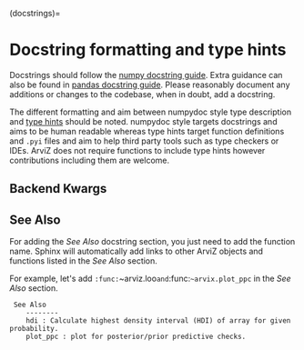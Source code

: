 (docstrings)=
# Docstring formatting and type hints

Docstrings should follow the
[numpy docstring guide](https://numpydoc.readthedocs.io/en/latest/format.html).
Extra guidance can also be found in
[pandas docstring guide](https://pandas.pydata.org/pandas-docs/stable/development/contributing_docstring.html).
Please reasonably document any additions or changes to the codebase,
when in doubt, add a docstring.

The different formatting and aim between numpydoc style type description and
[type hints](https://docs.python.org/3/library/typing.html)
should be noted. numpydoc style targets docstrings and aims to be human
readable whereas type hints target function definitions and `.pyi` files and
aim to help third party tools such as type checkers or IDEs. ArviZ does not
require functions to include type hints
however contributions including them are welcome.


## Backend Kwargs



## See Also
For adding the _See Also_ docstring section, you just need to add the function name. Sphinx will
automatically add links to other ArviZ objects and functions listed in the _See Also_
section.

For example, let's add `:func:`~arviz.loo` and `:func:`~arvix.plot_ppc` in the _See Also_ section.

```
 See Also
    --------
    hdi : Calculate highest density interval (HDI) of array for given probability.
    plot_ppc : plot for posterior/prior predictive checks.
```
